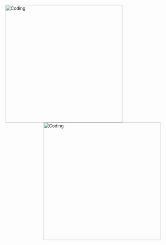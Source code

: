   <img align="left" alt="Coding" width="380" src="https://media0.giphy.com/media/PuvJVM5w0wu6QEUWfq/giphy.gif">  <img align="right" alt="Coding" width="380" src="https://media4.giphy.com/media/FhPbyzFSuKmly/giphy.gif">    
